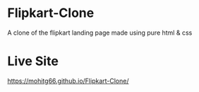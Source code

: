 # Flipkart-Clone
A clone of the flipkart landing page made using pure html &amp; css

# Live Site
https://mohitg66.github.io/Flipkart-Clone/
